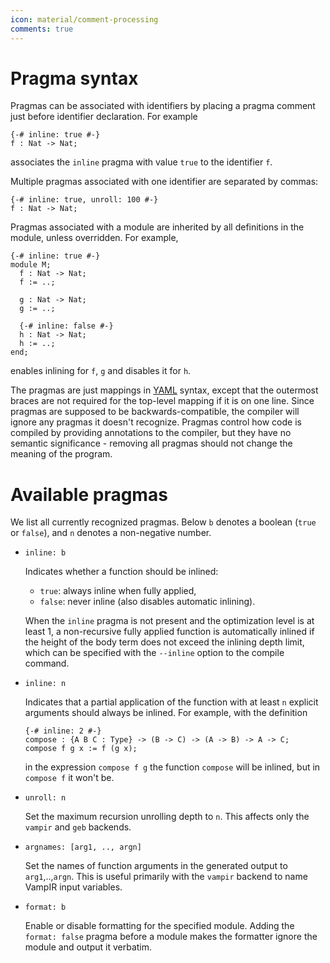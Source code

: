 ```yaml
---
icon: material/comment-processing
comments: true
---
```


# Pragma syntax

Pragmas can be associated with identifiers by placing a pragma comment just before identifier declaration. For example

```juvix
{-# inline: true #-}
f : Nat -> Nat;
```

associates the `inline` pragma with value `true` to the identifier `f`.

Multiple pragmas associated with one identifier are separated by commas:

```juvix
{-# inline: true, unroll: 100 #-}
f : Nat -> Nat;
```

Pragmas associated with a module are inherited by all definitions in the module, unless overridden. For example,

```juvix
{-# inline: true #-}
module M;
  f : Nat -> Nat;
  f := ..;

  g : Nat -> Nat;
  g := ..;

  {-# inline: false #-}
  h : Nat -> Nat;
  h := ..;
end;
```

enables inlining for `f`, `g` and disables it for `h`.

The pragmas are just mappings in [YAML](https://yaml.org/) syntax, except that the outermost braces are not required for the top-level mapping if it is on one line. Since pragmas are supposed to be backwards-compatible, the compiler will ignore any pragmas it doesn't recognize. Pragmas control how code is compiled by providing annotations to the compiler, but they have no semantic significance - removing all pragmas should not change the meaning of the program.

# Available pragmas

We list all currently recognized pragmas. Below `b` denotes a boolean (`true` or `false`), and `n` denotes a non-negative number.

- `inline: b`

  Indicates whether a function should be inlined:
  - `true`: always inline when fully applied,
  - `false`: never inline (also disables automatic inlining).

  When the `inline` pragma is not present and the optimization level is at least 1, a non-recursive fully applied function is automatically inlined if the height of the body term does not exceed the inlining depth limit, which can be specified with the `--inline` option to the compile command.

- `inline: n`

  Indicates that a partial application of the function with at least `n` explicit arguments should always be inlined. For example, with the definition

  ```juvix
  {-# inline: 2 #-}
  compose : {A B C : Type} -> (B -> C) -> (A -> B) -> A -> C;
  compose f g x := f (g x);
  ```

  in the expression `compose f g` the function `compose` will be inlined, but in `compose f` it won't be.

- `unroll: n`

  Set the maximum recursion unrolling depth to `n`. This affects only the `vampir` and `geb` backends.

- `argnames: [arg1, .., argn]`

  Set the names of function arguments in the generated output to `arg1`,..,`argn`. This is useful primarily with the `vampir` backend to name VampIR input variables.

- `format: b`

  Enable or disable formatting for the specified module. Adding the `format: false` pragma before a module makes the formatter ignore the module and output it verbatim.
